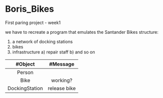 # Boris_Bikes

First paring project - week1

we have to recreate a program that emulates the Santander Bikes structure:

1. a network of docking stations
2. bikes
3. infrastructure
   a) repair staff
   b) and so on


| #Object        | #Message                   |
| :-------------:|:-------------------------: |
| Person         |                            |
| Bike           | working?                   |
| DockingStation | release bike               |
 
